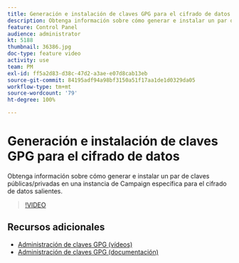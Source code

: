 ```yaml
---
title: Generación e instalación de claves GPG para el cifrado de datos
description: Obtenga información sobre cómo generar e instalar un par de claves pública y privada en una instancia de Campaign específica para el cifrado de datos salientes.
feature: Control Panel
audience: administrator
kt: 5188
thumbnail: 36386.jpg
doc-type: feature video
activity: use
team: PM
exl-id: ff5a2d83-d38c-47d2-a3ae-e07d8cab13eb
source-git-commit: 84195adf94a98bf3150a51f17aa1de1d0329da05
workflow-type: tm+mt
source-wordcount: '79'
ht-degree: 100%

---
```


# Generación e instalación de claves GPG para el cifrado de datos

Obtenga información sobre cómo generar e instalar un par de claves públicas/privadas en una instancia de Campaign específica para el cifrado de datos salientes.

>[!VIDEO](https://video.tv.adobe.com/v/36386?quality=12)

## Recursos adicionales

* [Administración de claves GPG (vídeos)](./gpg-key-management-overview.md)
* [Administración de claves GPG (documentación)](https://experienceleague.adobe.com/docs/control-panel/using/instances-settings/gpg-keys-management.html?lang=es)
